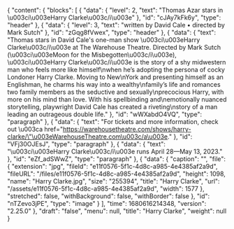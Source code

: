 {
  "content": {
    "blocks": [
      {
        "data": {
          "level": 2,
          "text": "Thomas Azar stars in \u003ci\u003eHarry Clarke\u003c/i\u003e"
        },
        "id": "cJAy7kFk6y",
        "type": "header"
      },
      {
        "data": {
          "level": 3,
          "text": "written by David Cale • directed by Mark Sutch"
        },
        "id": "zGqg8fVwex",
        "type": "header"
      },
      {
        "data": {
          "text": "Thomas stars in David Cale's one-man show \u003ci\u003eHarry Clarke\u003c/i\u003e at The Warehouse Theatre. Directed by Mark Sutch (\u003ci\u003eMoon for the Misbegotten\u003c/i\u003e), \u003ci\u003eHarry Clarke\u003c/i\u003e is the story of a shy midwestern man who feels more like himself\nwhen he’s adopting the persona of cocky Londoner Harry Clarke. Moving to New\nYork and presenting himself as an Englishman, he charms his way into a wealthy\nfamily’s life and romances two family members as the seductive and sexually\nprecocious Harry, with more on his mind than love. With his spellbinding and\nemotionally nuanced storytelling, playwright David Cale has created a riveting\nstory of a man leading an outrageous double life."
        },
        "id": "wWXabdO4VQ",
        "type": "paragraph"
      },
      {
        "data": {
          "text": "For tickets and more information, check out \u003ca href=\"https://warehousetheatre.com/shows/harry-clarke/\"\u003eWarehouseTheatre.com\u003c/a\u003e."
        },
        "id": "VFj30OJEsJ",
        "type": "paragraph"
      },
      {
        "data": {
          "text": "\u003ci\u003eHarry Clarke\u003c/i\u003e runs April 28—May 13, 2023."
        },
        "id": "eZf_adSWwZ",
        "type": "paragraph"
      },
      {
        "data": {
          "caption": "",
          "file": {
            "extension": "jpg",
            "fileId": "e11f0576-5f1c-4d8c-a985-4e4385af2a9d",
            "fileURL": "/files/e11f0576-5f1c-4d8c-a985-4e4385af2a9d",
            "height": 1098,
            "name": "Harry Clarke.jpg",
            "size": "255394",
            "title": "Harry Clarke",
            "url": "/assets/e11f0576-5f1c-4d8c-a985-4e4385af2a9d",
            "width": 1577
          },
          "stretched": false,
          "withBackground": false,
          "withBorder": false
        },
        "id": "nTZevo3jPE",
        "type": "image"
      }
    ],
    "time": 1680616214348,
    "version": "2.25.0"
  },
  "draft": "false",
  "menu": null,
  "title": "Harry Clarke",
  "weight": null
}
